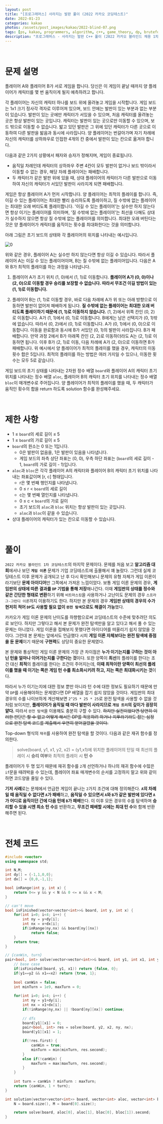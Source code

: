 ```yaml
---
layout: post
title: "[프로그래머스] 사라지는 발판 풀이 (2022 카카오 코딩테스트)"
date: 2022-01-23
categories: kakao
photos: /assets/post_images/kakao/2022-blind-07.png
tags: [ps, kakao, programmers, algorithm, c++, game_theory, dp, bruteforce, minimax]
description: "프로그래머스 - 사라지는 발판 C++ 풀이 (2022 카카오 블라인드 채용 1차 코딩테스트)"
---
```


<br>

# 문제 설명

플레이어 A와 플레이어 B가 서로 게임을 합니다. 당신은 이 게임이 끝날 때까지 양 플레이어가 캐릭터를 몇 번 움직이게 될지 예측하려고 합니다.

각 플레이어는 자신의 캐릭터 하나를 보드 위에 올려놓고 게임을 시작합니다. 게임 보드는 1x1 크기 정사각 격자로 이루어져 있으며, 보드 안에는 발판이 있는 부분과 없는 부분이 있습니다. 발판이 있는 곳에만 캐릭터가 서있을 수 있으며, 처음 캐릭터를 올려놓는 곳은 항상 발판이 있는 곳입니다. 캐릭터는 발판이 있는 곳으로만 이동할 수 있으며, 보드 밖으로 이동할 수 없습니다. 밟고 있던 발판은 그 위에 있던 캐릭터가 다른 곳으로 이동하여 다른 발판을 밞음과 동시에 사라집니다. 양 플레이어는 번갈아가며 자기 차례에 자신의 캐릭터를 상하좌우로 인접한 4개의 칸 중에서 발판이 있는 칸으로 옮겨야 합니다.

다음과 같은 2가지 상황에서 패자와 승자가 정해지며, 게임이 종료됩니다.

- 움직일 차례인데 캐릭터의 상하좌우 주변 4칸이 모두 발판이 없거나 보드 밖이라서 이동할 수 없는 경우, 해당 차례 플레이어는 패배합니다.
- 두 캐릭터가 같은 발판 위에 있을 때, 상대 플레이어의 캐릭터가 다른 발판으로 이동하여 자신의 캐릭터가 서있던 발판이 사라지게 되면 패배합니다.

게임은 항상 플레이어 A가 먼저 시작합니다. 양 플레이어는 최적의 플레이를 합니다. 즉, 이길 수 있는 플레이어는 최대한 빨리 승리하도록 플레이하고, 질 수밖에 없는 플레이어는 최대한 오래 버티도록 플레이합니다. '이길 수 있는 플레이어'는 실수만 하지 않는다면 항상 이기는 플레이어를 의미하며, '질 수밖에 없는 플레이어'는 최선을 다해도 상대가 실수하지 않으면 항상 질 수밖에 없는 플레이어를 의미합니다. 최대한 오래 버틴다는 것은 양 플레이어가 캐릭터를 움직이는 횟수를 최대화한다는 것을 의미합니다.

아래 그림은 초기 보드의 상태와 각 플레이어의 위치를 나타내는 예시입니다.

![0](https://grepp-programmers.s3.ap-northeast-2.amazonaws.com/files/production/f6c72518-3c10-467e-a2c4-ecbe418c1dd4/02_2022_%E1%84%80%E1%85%A9%E1%86%BC%E1%84%8E%E1%85%A2%E1%84%86%E1%85%AE%E1%86%AB%E1%84%8C%E1%85%A6_%E1%84%89%E1%85%A1%E1%84%85%E1%85%A1%E1%84%8C%E1%85%B5%E1%84%82%E1%85%B3%E1%86%AB%E1%84%87%E1%85%A1%E1%86%AF%E1%84%91%E1%85%A1%E1%86%AB_01.png)

위와 같은 경우, 플레이어 A는 실수만 하지 않는다면 항상 이길 수 있습니다. 따라서 플레이어 A는 이길 수 있는 플레이어이며, B는 질 수밖에 없는 플레이어입니다. 다음은 A와 B가 최적의 플레이를 하는 과정을 나타냅니다.

1. 플레이어 A가 초기 위치 (1, 0)에서 (1, 1)로 이동합니다. **플레이어 A가 (0, 0)이나 (2, 0)으로 이동할 경우 승리를 보장할 수 없습니다. 따라서 무조건 이길 방법이 있는 (1, 1)로 이동합니다.**

2. 플레이어 B는 (1, 1)로 이동할 경우, 바로 다음 차례에 A가 위 또는 아래 방향으로 이동하면 발판이 없어져 패배하게 됩니다. **질 수밖에 없는 플레이어는 최대한 오래 버티도록 플레이하기 때문에 (1, 1)로 이동하지 않습니다.** (1, 2)에서 위쪽 칸인 (0, 2)로 이동합니다.
A가 (1, 1)에서 (0, 1)로 이동합니다.
B에게는 남은 선택지가 (0, 1)밖에 없습니다. 따라서 (0, 2)에서 (0, 1)로 이동합니다.
A가 (0, 1)에서 (0, 0)으로 이동합니다. 이동을 완료함과 동시에 B가 서있던 (0, 1)의 발판이 사라집니다. B가 패배합니다.
만약 과정 2에서 B가 아래쪽 칸인 (2, 2)로 이동하더라도 A는 (2, 1)로 이동하면 됩니다. 이후 B가 (2, 1)로 이동, 다음 차례에 A가 (2, 0)으로 이동하면 B가 패배합니다.
위 예시에서 양 플레이어가 최적의 플레이를 했을 경우, 캐릭터의 이동 횟수 합은 5입니다. 최적의 플레이를 하는 방법은 여러 가지일 수 있으나, 이동한 횟수는 모두 5로 같습니다.

게임 보드의 초기 상태를 나타내는 2차원 정수 배열 `board`와 플레이어 A의 캐릭터 초기 위치를 나타내는 정수 배열 `aloc`, 플레이어 B의 캐릭터 초기 위치를 나타내는 정수 배열 `bloc`이 매개변수로 주어집니다. 양 플레이어가 최적의 플레이를 했을 때, 두 캐릭터가 움직인 횟수의 합을 return 하도록 solution 함수를 완성해주세요.

<br>

# 제한 사항

- 1 ≤ `board`의 세로 길이 ≤ 5
- 1 ≤ `board`의 가로 길이 ≤ 5
- `board`의 원소는 0 또는 1입니다.
    - 0은 발판이 없음을, 1은 발판이 있음을 나타냅니다.
    - 게임 보드의 좌측 상단 좌표는 (0, 0), 우측 하단 좌표는 (`board`의 세로 길이 - 1, `board`의 가로 길이 - 1)입니다.
- `aloc`과 `bloc`은 각각 플레이어 A의 캐릭터와 플레이어 B의 캐릭터 초기 위치를 나타내는 좌표값이며 [r, c] 형태입니다.
    - r은 몇 번째 행인지를 나타냅니다.
    - 0 ≤ r < `board`의 세로 길이
    - c는 몇 번째 열인지를 나타냅니다.
    - 0 ≤ c < `board`의 가로 길이
    - 초기 보드의 `aloc`과 `bloc` 위치는 항상 발판이 있는 곳입니다.
    - `aloc`과 `bloc`이 같을 수 있습니다.
- 상대 플레이어의 캐릭터가 있는 칸으로 이동할 수 있습니다.

<br>

# 풀이

`2022 카카오 블라인드 1차 코딩테스트`의 마지막 문제이다. 문제를 처음 보고 **알고리즘 대회**에서나 보던 **`게임 이론`** 문제가 기업 코딩테스트에 출몰해서 꽤 놀랐다. 그런데 실제 코딩테스트 이후 문제가 공개되고 난 후 다시 확인해보니 문제의 유형 자체가 게임 이론이라기보단 **문제 아이디어**만 그쪽에서 가져온 느낌이었다. 보통 게임 이론 문제의 경우, **게임판의 상태에 따른 결과를 `DP` 기법을 통해 저장**해나간다. 이때 **게임판의 상태를 정수와 같은 간단한 형태로 변환**하기 위해 `비트마스킹`을 사용하거나 고난이도 문제의 경우 `스프라그-그런디 이론`까지 이용하기도 한다. 하지만 본 문제의 경우 **게임판 상태의 경우의 수가 현저히 적어 `DP`도 사용할 필요 없이 `완전 탐색`으로도 해결이 가능**했다.

카카오가 게임 이론 문제의 난이도를 하향함으로써 코딩테스트의 수준에 맞추려던 의도로 보인다. 하지만 그렇다고 해서 본 문제가 완전 탐색만을 알고 있다고 해서 풀 수 있는 문제는 아니었다. 게임 이론을 접해보지 못했다면 아이디어를 떠올리기 쉽지 않았을 것이다. 그런데 본 문제는 앞에서도 언급했다 시피 **게임 이론 자체보다는 완전 탐색에 중점을 둔 문제**이기 때문에 **구현력**도 상당히 중요한 문제였다.

본 문제와 통상적인 게임 이론 문제의 가장 큰 차이점은 **누가 이기는지를 구하는 것이 아닌 턴을 얼마나 이어가는지를 구한다는 것**이다. 또한 양쪽이 **최선**의 플레이를 한다는 조건 대신 **최적**의 플레이를 한다는 조건이 주어지는데, **이때 최적이란 양쪽이 최선의 플레이를 했을 때 이기는 쪽은 게임 턴 수를 최소화시키려 하고, 지는 쪽은 최대화시키는 것**이다.

따라서 누가 이기는지에 대한 정보 뿐만 아니라 턴 수에 대한 정보도 필요하기 때문에 만약 `DP`를 사용해야하는 문제였다면 DP 배열을 잡기 쉽지 않았을 것이다. 게임판의 최대 경우의 수를 나이브하게 계산해보면 `2^25 * 25 * 25`로 완전 탐색을 사용할 수 없을 것처럼 보이지만, **플레이어가 움직일 때 마다 발판이 사라지므로 `게임 트리`의 깊이가 굉장히 얕다.** 따라서 `완전 탐색`을 이용해도 충분히 구할 수 있다. ~~하지만 실전이었다면 당연히 이러한 판단은 할 수 없고 어떻게 해서든 DP를 적용하려 하거나 지푸라기라도 잡는 심정으로 완전 탐색 코드를 제출해서 우연히 얻어걸렸을 것이다.~~

Top-down 형식의 `재귀`를 사용하여 완전 탐색을 할 것이다. 다음과 같은 재귀 함수를 정의한다.

> solve(board, y1, x1, y2, x2) = (y1,x1)에 위치한 플레이어의 턴일 때 최선의 플레이 시 **승리 여부**와 최적의 플레이 시 **턴 수**

플레이어가 두 명 있기 때문에 재귀 함수를 `2`개 선언하거나 하나의 재귀 함수에 수많은 `if`문을 때려박을 수 있는데, 플레이어 좌표 매개변수의 순서를 고정하지 말고 위와 같이 하면 코드양을 줄일 수 있다.

**기저 사례**로는 문제에서 언급한 게임이 끝나는 `2`가지 조건에 대해 정의해준다. **`A`의 차례일 때 움직일 수 없다면 `A`가 패배**하고, **움직일 수 있으면서 `A`와 `B`가 같은 발판에 있다면 `A`가 어디로 움직이던 간에 다음 턴에 `B`가 패배**한다. 이 이후 모든 경우의 수를 탐색하며 **승리할 수 있을 시엔 최소 턴 수**를 반환하고, **무조건 패배할 시에는 최대 턴 수**와 함께 반환해주면 된다.

<br>

# 전체 코드

```c++
#include <vector>
using namespace std;

int N,M;
int dy[] = {-1,1,0,0};
int dx[] = {0,0,-1,1};

bool inRange(int y, int x) {
    return 0<= y && y < N && 0 <= x && x < M;
}

// can't move
bool isFinished(vector<vector<int>>& board, int y, int x) {
    for(int i=0; i<4; i++) {
        int ny = y+dy[i];
        int nx = x+dx[i];
        if(inRange(ny,nx) && board[ny][nx])
            return false;
    }
    return true;
}

// {canWin, turn}
pair<bool, int> solve(vector<vector<int>>& board, int y1, int x1, int y2, int x2) {
    // base case
    if(isFinished(board, y1, x1)) return {false, 0};
    if(y1==y2 && x1==x2) return {true, 1};
    
    bool canWin = false;
    int minTurn = 1e9, maxTurn = 0;
    
    for(int i=0; i<4; i++) {
        int ny = y1+dy[i];
        int nx = x1+dx[i];
        if(!inRange(ny,nx) || !board[ny][nx]) continue;
        
        // dfs
        board[y1][x1] = 0;
        pair<bool, int> res = solve(board, y2, x2, ny, nx);
        board[y1][x1] = 1;

        if(!res.first) {
            canWin = true;
            minTurn = min(minTurn, res.second);
        }
        else if(!canWin) {
            maxTurn = max(maxTurn, res.second);
        }
    }
    
    int turn = canWin ? minTurn : maxTurn;
    return {canWin, 1 + turn};
}

int solution(vector<vector<int>> board, vector<int> aloc, vector<int> bloc) {
    N = board.size(), M = board[0].size();

    return solve(board, aloc[0], aloc[1], bloc[0], bloc[1]).second;
}
```



